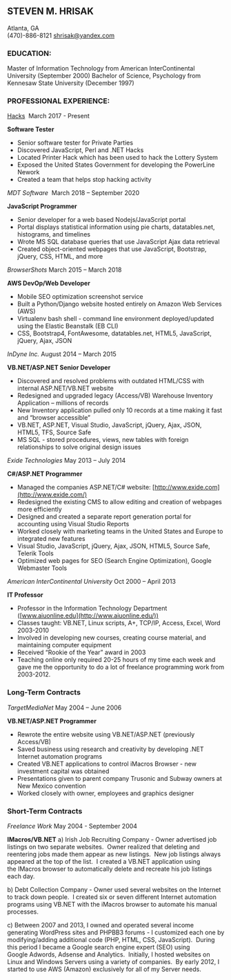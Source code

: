 ## STEVEN M. HRISAK

Atlanta, GA  
(470)-886-8121
shrisak@yandex.com

### EDUCATION: 

Master of Information Technology from American InterContinental University (September 2000)
Bachelor of Science, Psychology from Kennesaw State University (December 1997) 

### PROFESSIONAL EXPERIENCE:

[Hacks](https://www.hacks.ga)  March 2017 - Present

**Software Tester**
+ Senior software tester for Private Parties
+ Discovered JavaScript, Perl and .NET Hacks
+ Located Printer Hack which has been used to hack the Lottery System
+ Exposed the United States Government for developing the PowerLine Nework
+ Created a team that helps stop hacking activity

_MDT Software_  March 2018 – September 2020 

**JavaScript Programmer**
+ Senior developer for a web based Nodejs/JavaScript portal
+ Portal displays statistical information using pie charts, datatables.net, histograms, and timelines
+ Wrote MS SQL database queries that use JavaScript Ajax data retrieval
+ Created object-oriented webpages that use JavaScript, Bootstrap, jQuery, CSS, HTML, and more

_BrowserShots_  March 2015 – March 2018 

**AWS DevOp/Web Developer**
+ Mobile SEO optimization screenshot service
+ Built a Python/Django website hosted entirely on Amazon Web Services (AWS)
+ Virtualenv bash shell - command line environment deployed/updated using the Elastic Beanstalk (EB CLI)
+ CSS, Bootstrap4, FontAwesome, datatables.net, HTML5, JavaScript, jQuery, Ajax, JSON

_InDyne Inc._  August 2014 – March 2015 

**VB.NET/ASP.NET Senior Developer**
+ Discovered and resolved problems with outdated HTML/CSS with internal ASP.NET/VB.NET website
+ Redesigned and upgraded legacy (Access/VB) Warehouse Inventory Application – millions of records
+ New Inventory application pulled only 10 records at a time making it fast and “browser accessible”
+ VB.NET, ASP.NET, Visual Studio, JavaScript, jQuery, Ajax, JSON, HTML5, TFS, Source Safe
+ MS SQL - stored procedures, views, new tables with foreign relationships to solve original design issues

_Exide Technologies_  May 2013 – July 2014 

**C#/ASP.NET Programmer**
+ Managed the companies ASP.NET/C# website: [http://www.exide.com](http://www.exide.com/)
+ Redesigned the existing CMS to allow editing and creation of webpages more efficiently
+ Designed and created a separate report generation portal for accounting using Visual Studio Reports
+ Worked closely with marketing teams in the United States and Europe to integrated new features
+ Visual Studio, JavaScript, jQuery, Ajax, JSON, HTML5, Source Safe, Telerik Tools
+ Optimized web pages for SEO (Search Engine Optimization), Google Webmaster Tools

_American InterContinental University_  Oct 2000 – April 2013 

**IT Professor**
+ Professor in the Information Technology Department ([www.aiuonline.edu](http://www.aiuonline.edu/))
+ Classes taught: VB.NET, Linux scripts, A+, TCP/IP, Access, Excel, Word 2003-2010
+ Involved in developing new courses, creating course material, and maintaining computer equipment
+ Received “Rookie of the Year” award in 2003
+ Teaching online only required 20-25 hours of my time each week and gave me the opportunity to do a lot of freelance programming work from 2003-2012. 

### Long-Term Contracts

_TargetMediaNet_  May 2004 – June 2006 

**VB.NET/ASP.NET Programmer**
+ Rewrote the entire website using VB.NET/ASP.NET (previously Access/VB)
+ Saved business using research and creativity by developing .NET Internet automation programs
+ Created VB.NET applications to control iMacros Browser - new investment capital was obtained
+ Presentations given to parent company Trusonic and Subway owners at New Mexico convention
+ Worked closely with owner, employees and graphics designer

### Short-Term Contracts

_Freelance Work_  May 2004 - September 2004

**IMacros/VB.NET**
a) Irish Job Recruiting Company - Owner advertised job listings on two separate websites.  Owner realized that deleting and reentering jobs made them appear as new listings.  New job listings always appeared at the top of the list.  I created a VB.NET application using the IMacros browser to automatically delete and recreate his job listings each day.

b) Debt Collection Company - Owner used several websites on the Internet to track down people.  I created six or seven different Internet automation programs using VB.NET with the iMacros browser to automate his manual processes.

c) Between 2007 and 2013, I owned and operated several income generating WordPress sites and PHPBB3 forums - I customized each one by modifying/adding additional code (PHP, HTML, CSS, JavaScript).  During this period I became a Google search engine expert (SEO) using Google Adwords, Adsense and Analytics.  Initially, I hosted websites on Linux and Windows Servers using a variety of companies.  By early 2012, I started to use AWS (Amazon) exclusively for all of my Server needs. 
